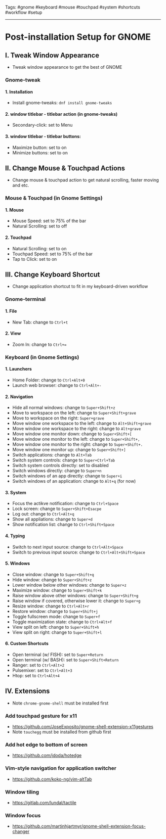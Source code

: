 Tags: #gnome #keyboard #mouse #touchpad #system #shortcuts #workflow #setup

---

# Post-installation Setup for GNOME

## I. Tweak Window Appearance
- Tweak window appearance to get the best of GNOME

### Gnome-tweak

#### 1. Installation
- Install gnome-tweaks: `dnf install gnome-tweaks`

#### 2. window titlebar - titlebar action (in gnome-tweaks)
- Secondary-click: set to Menu

#### 3. window titlebar - titlebar buttons:
- Maximize button: set to on
- Minimize buttons: set to on

## II. Change Mouse & Touchpad Actions
- Change mouse & touchpad action to get natural scrolling, faster moving and etc.

### Mouse & Touchpad (in Gnome Settings)

#### 1. Mouse
- Mouse Speed: set to 75% of the bar
- Natural Scrolling: set to off

#### 2. Touchpad
- Natural Scrolling: set to on
- Touchpad Speed: set to 75% of the bar
- Tap to Click: set to on

## III. Change Keyboard Shortcut
- Change application shortcut to fit in my keyboard-driven workflow

### Gnome-terminal

#### 1. File
- New Tab: change to `Ctrl+t`

#### 2. View
- Zoom In: change to `Ctrl+=`

### Keyboard (in Gnome Settings)

#### 1. Launchers
- Home Folder: change to `Ctrl+Alt+0`
- Launch web browser: change to `Ctrl+Alt+-`

#### 2. Navigation
- Hide all normal windows: change to `Super+Shift+z`
- Move to workspace on the left: change to `Super+Shift+grave`
- Move to workspace on the right: `Super+grave`
- Move window one workspace to the left: change to `Alt+Shift+grave`
- Move window one workspace to the right: change to `Alt+grave`
- Move window one monitor down: change to `Super+Shift+[`
- Move window one monitor to the left: change to `Super+Shift+,`
- Move window one monitor to the right: change to `Super+Shift+.`
- Move window one monitor up: change to `Super+Shift+]`
- Switch applications: change to `Alt+Tab`
- Switch system controls: change to `Super+Ctrl+Tab`
- Switch system controls directly: set to disabled
- Switch windows directly: change to `Super+n`
- Switch windows of an app directly: change to `Super+i`
- Switch windows of an application: change to `Alt+q` (for now)

#### 3. System
- Focus the actikve notification: change to `Ctrl+Space`
- Lock screen: change to `Super+Shift+Esacpe`
- Log out: change to `Ctrl+Alt+q`
- Show all appliations: change to `Super+d`
- Show notification list: change to `Ctrl+Shift+Space`

#### 4. Typing
- Switch to next input source: change to `Ctrl+Alt+Space`
- Switch to previous input source: change to `Ctrl+Alt+Shift+Space`

#### 5. Windows
- Close window: change to `Super+Shift+q`
- Hide window: change to `Super+Shift+z`
- Lower window below other windows: change to `Super+z`
- Maximize window: change to `Super+Shift+k`
- Raise window above other windows: change to `Super+Shift+g`
- Raise window if covered, otherwise lower it: change to `Super+g`
- Resize window: change to `Ctrl+Alt+r`
- Restore window: change to `Super+Shift+j`
- Toggle fullscreen mode: change to `Super+f`
- Toggle maximization state: change to `Ctrl+Alt+f`
- View split on left: change to `Super+Shift+h`
- View split on right: change to `Super+Shift+l`

#### 6. Custom Shortcuts
- Open terminal (w/ FISH): set to `Super+Return`
- Open terminal (w/ BASH): set to `Super+Shift+Return`
- Ranger: set to `Ctrl+Alt+2`
- Pulsemixer: set to `Ctrl+Alt+3`
- Htop: set to `Ctrl+Alt+4`

## IV. Extensions
- Note `chrome-gnome-shell` must be installed first

### Add touchpad gesture for x11
- https://github.com/JoseExposito/gnome-shell-extension-x11gestures
- Note `touchegg` must be installed from github first

### Add hot edge to bottom of screen
- https://github.com/jdoda/hotedge

### Vim-style navigation for application switcher
- https://github.com/koko-ng/vim-altTab

### Window tiling
- https://gitlab.com/lundal/tactile

### Window focus
- https://github.com/martinhjartmyr/gnome-shell-extension-focus-changer
